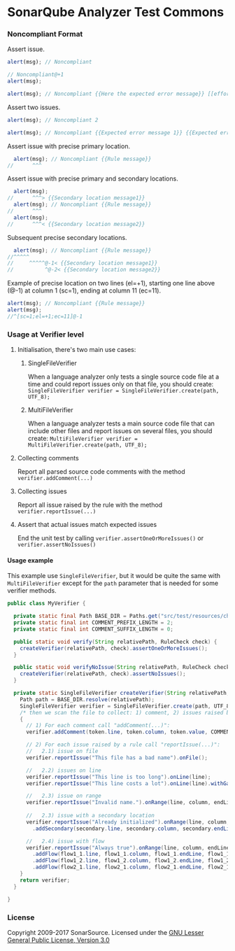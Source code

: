 SonarQube Analyzer Test Commons
=========================

### Noncompliant Format

Assert issue.
```javascript
alert(msg); // Noncompliant

// Noncompliant@+1
alert(msg);

alert(msg); // Noncompliant {{Here the expected error message}} [[effortToFix=2]]
```

Assert two issues.
```javascript
alert(msg); // Noncompliant 2

alert(msg); // Noncompliant {{Expected error message 1}} {{Expected error message 2}}
```

Assert issue with precise primary location.
```javascript
  alert(msg); // Noncompliant {{Rule message}}
//      ^^^
```

Assert issue with precise primary and secondary locations.
```javascript
  alert(msg);
//      ^^^> {{Secondary location message1}}
  alert(msg); // Noncompliant {{Rule message}}
//      ^^^
  alert(msg);
//      ^^^< {{Secondary location message2}}
```

Subsequent precise secondary locations.
```javascript
  alert(msg); // Noncompliant {{Rule message}}
//^^^^^
//     ^^^^^@-1< {{Secondary location message1}}
//          ^@-2< {{Secondary location message2}}
```

Example of precise location on two lines (el=+1), starting one line above (@-1) at column 1 (sc=1), ending at column 11 (ec=11).
```javascript
alert(msg); // Noncompliant {{Rule message}}
alert(msg);
//^[sc=1;el=+1;ec=11]@-1
```

### Usage at Verifier level

1. Initialisation, there's two main use cases:

   1. SingleFileVerifier

      When a language analyzer only tests a single source code file at a time and could report issues only on that file,
      you should create: `SingleFileVerifier verifier = SingleFileVerifier.create(path, UTF_8);`

   2. MultiFileVerifier

      When a language analyzer tests a main source code file that can include other files and report issues on several files,
      you should create: `MultiFileVerifier verifier = MultiFileVerifier.create(path, UTF_8);`

2. Collecting comments

   Report all parsed source code comments with the method `verifier.addComment(...)`

3. Collecting issues

   Report all issue raised by the rule with the method `verifier.reportIssue(...)`

4. Assert that actual issues match expected issues

   End the unit test by calling `verifier.assertOneOrMoreIssues()` or `verifier.assertNoIssues()` 

#### Usage example

This example use `SingleFileVerifier`, but it would be quite the same with `MultiFileVerifier` except for the `path` parameter that is needed for some verifier methods.

```java
public class MyVerifier {

  private static final Path BASE_DIR = Paths.get("src/test/resources/check/");
  private static final int COMMENT_PREFIX_LENGTH = 2;
  private static final int COMMENT_SUFFIX_LENGTH = 0;

  public static void verify(String relativePath, RuleCheck check) {
    createVerifier(relativePath, check).assertOneOrMoreIssues();
  }

  public static void verifyNoIssue(String relativePath, RuleCheck check) {
    createVerifier(relativePath, check).assertNoIssues();
  }

  private static SingleFileVerifier createVerifier(String relativePath, RuleCheck check) {
    Path path = BASE_DIR.resolve(relativePath);
    SingleFileVerifier verifier = SingleFileVerifier.create(path, UTF_8);
    /* then we scan the file to collect: 1) comment, 2) issues raised by the rule check ... */
    {
      // 1) For each comment call "addComment(...)":
      verifier.addComment(token.line, token.column, token.value, COMMENT_PREFIX_LENGTH, COMMENT_SUFFIX_LENGTH);

      // 2) For each issue raised by a rule call "reportIssue(...)":
      //   2.1) issue on file
      verifier.reportIssue("This file has a bad name").onFile();

      //   2.2) issues on line
      verifier.reportIssue("This line is too long").onLine(line);
      verifier.reportIssue("This line costs a lot").onLine(line).withGap(2.5d);

      //   2.3) issue on range
      verifier.reportIssue("Invalid name.").onRange(line, column, endLine, endColumn);
      
      //   2.3) issue with a secondary location
      verifier.reportIssue("Already initialized").onRange(line, column, endLine, endColumn)
        .addSecondary(secondary.line, secondary.column, secondary.endLine, secondary.endColumn, "Original");

      //   2.4) issue with flow
      verifier.reportIssue("Always true").onRange(line, column, endLine, endColumn)
        .addFlow(flow1_1.line, flow1_1.column, flow1_1.endLine, flow1_1.endColumn, 1, "Set to null")
        .addFlow(flow1_2.line, flow1_2.column, flow1_2.endLine, flow1_2.endColumn, 1, "Always null")
        .addFlow(flow2_1.line, flow2_1.column, flow2_1.endLine, flow2_1.endColumn, 2, "Is not null");
    }
    return verifier;
  }

}
```

### License
Copyright 2009-2017 SonarSource.
Licensed under the [GNU Lesser General Public License, Version 3.0](http://www.gnu.org/licenses/lgpl.txt)
